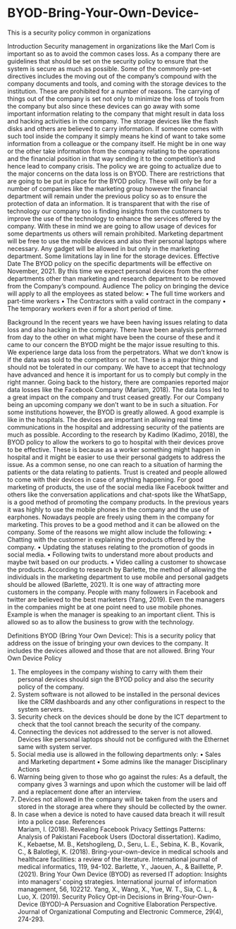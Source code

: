 # BYOD-Bring-Your-Own-Device-
This is a security policy common in organizations 


Introduction 
Security management in organizations like the Marl Com is important so as to avoid the common cases loss. As a company there are guidelines that should be set on the security policy to ensure that the system is secure as much as possible. Some of the commonly pre-set directives includes the moving out of the company’s compound with the company documents and tools, and coming with the storage devices to the institution. These are prohibited for a number of reasons. 
The carrying of things out of the company is set not only to minimize the loss of tools from the company but also since these devices can go away with some important information relating to the company that might result in data loss and hacking activities in the company. The storage devices like the flash disks and others are believed to carry information. If someone comes with such tool inside the company it simply means he kind of want to take some information from a colleague or the company itself. He might be in one way or the other take information from the company relating to the operations and the financial position in that way sending it to the competition’s and hence lead to company crisis. 
The policy we are going to actualize due to the major concerns on the data loss is on BYOD. There are restrictions that are going to be put in place for the BYOD policy. These will only be for a number of companies like the marketing group however the financial department will remain under the previous policy so as to ensure the protection of data an information. 
It is transparent that with the rise of technology our company too is finding insights from the customers to improve the use of the technology to enhance the services offered by the company. With these in mind we are going to allow usage of devices for some departments us others will remain prohibited. Marketing department will be free to use the mobile devices and also their personal laptops where necessary. Any gadget will be allowed in but only in the marketing department. Some limitations lay in line for the storage devices. 
Effective Date
The BYOD policy on the specific departments will be effective on November, 2021. 
By this time we expect personal devices from the other departments other than marketing and research department to be removed from the Company’s compound.
Audience 
The policy on bringing the device will apply to all the employees as stated below:
•	The full time workers and part-time workers
•	The Contractors with a valid contract in the company
•	The temporary workers even if for a short period of time.  


Background
In the recent years we have been having issues relating to data loss and also hacking in the company. There have been analysis performed from day to the other on what might have been the course of these and it came to our concern the BYOD might be the major issue resulting to this. We experience large data loss from the perpetrators. What we don’t know is if the data was sold to the competitors or not. These is a major thing and should not be tolerated in our company. We have to accept that technology have advanced and hence it is important for us to comply but comply in the right manner. 
Going back to the history, there are companies reported major data losses like the Facebook Company (Mariam, 2018). The data loss led to a great impact on the company and trust ceased greatly. For our Company being an upcoming company we don’t want to be in such a situation.
For some institutions however, the BYOD is greatly allowed. A good example is like in the hospitals. The devices are important in allowing real time communications in the hospital and addressing security of the patients are much as possible.  According to the research by Kadimo (Kadimo, 2018), the BYOD policy to allow the workers to go to hospital with their devices prove to be effective. These is because as a worker something might happen in hospital and it might be easier to use their personal gadgets to address the issue. As a common sense, no one can reach to a situation of harming the patients or the data relating to patients. Trust is created and people allowed to come with their devices in case of anything happening. 
For good marketing of products, the use of the social media like Facebook twitter and others like the conversation applications and chat-spots like the WhatSapp, is a good method of promoting the company products. In the previous years it was highly to use the mobile phones in the company and the use of earphones. Nowadays people are freely using them in the company for marketing. This proves to be a good method and it can be allowed on the company. Some of the reasons we might allow include the following:
•	Chatting with the customer in explaining the products offered by the company.
•	Updating the statuses relating to the promotion of goods in social media. 
•	Following twits to understand more about products and maybe twit based on our products. 
•	Video calling a customer to showcase the products. 
According to research by Barlette, the method of allowing the individuals in the marketing department to use mobile and personal gadgets should be allowed (Barlette, 2021). It is one way of attracting more customers in the company. 
People with many followers in Facebook and twitter are believed to the best marketers (Yang, 2019). Even the managers in the companies might be at one point need to use mobile phones. Example is when the manager is speaking to an important client. This is allowed so as to allow the business to grow with the technology. 

Definitions 
BYOD (Bring Your Own Device): This is a security policy that address on the issue of bringing your own devices to the company. It includes the devices allowed and those that are not allowed. 
Bring Your Own Device Policy 
1.	The employees in the company wishing to carry with them their personal devices should sign the BYOD policy and also the security policy of the company. 
2.	System software is not allowed to be installed in the personal devices like the CRM dashboards and any other configurations in respect to the system servers.
3.	Security check on the devices should be done by the ICT department to check that the tool cannot breach the security of the company.
4.	Connecting the devices not addressed to the server is not allowed. Devices like personal laptops should not be configured with the Ethernet same with system server. 
5.	Social media use is allowed in the following departments only:
•	Sales and Marketing department
•	Some admins like the manager
Disciplinary Actions 
1.	Warning being given to those who go against the rules: As a default, the company gives 3 warnings and upon which the customer will be laid off and a replacement done after an interview.
2.	Devices not allowed in the company will be taken from the users and stored in the storage area where they should be collected by the owner. 
3.	In case when a device is noted to have caused data breach it will result into a police case. 
References                                                                                                               
Mariam, I. (2018). Revealing Facebook Privacy Settings Patterns: Analysis of Pakistani Facebook Users (Doctoral dissertation).
Kadimo, K., Kebaetse, M. B., Ketshogileng, D., Seru, L. E., Sebina, K. B., Kovarik, C., & Balotlegi, K. (2018). Bring-your-own-device in medical schools and healthcare facilities: a review of the literature. International journal of medical informatics, 119, 94-102.
Barlette, Y., Jaouen, A., & Baillette, P. (2021). Bring Your Own Device (BYOD) as reversed IT adoption: Insights into managers’ coping strategies. International journal of information management, 56, 102212.
Yang, X., Wang, X., Yue, W. T., Sia, C. L., & Luo, X. (2019). Security Policy Opt-in Decisions in Bring-Your-Own-Device (BYOD)–A Persuasion and Cognitive Elaboration Perspective. Journal of Organizational Computing and Electronic Commerce, 29(4), 274-293.
